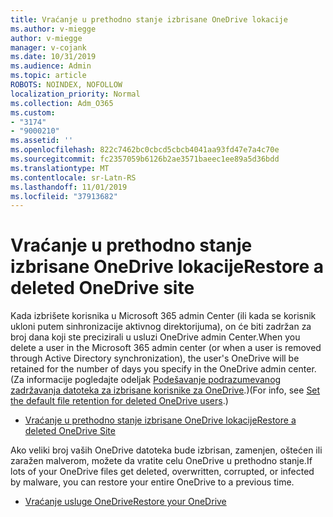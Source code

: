 ```yaml
---
title: Vraćanje u prethodno stanje izbrisane OneDrive lokacije
ms.author: v-miegge
author: v-miegge
manager: v-cojank
ms.date: 10/31/2019
ms.audience: Admin
ms.topic: article
ROBOTS: NOINDEX, NOFOLLOW
localization_priority: Normal
ms.collection: Adm_O365
ms.custom:
- "3174"
- "9000210"
ms.assetid: ''
ms.openlocfilehash: 822c7462bc0cbcd5cbcb4041aa93fd47e7a4c70e
ms.sourcegitcommit: fc2357059b6126b2ae3571baeec1ee89a5d36bdd
ms.translationtype: MT
ms.contentlocale: sr-Latn-RS
ms.lasthandoff: 11/01/2019
ms.locfileid: "37913682"
---
```

# <a name="restore-a-deleted-onedrive-site"></a><span data-ttu-id="e19d9-102">Vraćanje u prethodno stanje izbrisane OneDrive lokacije</span><span class="sxs-lookup"><span data-stu-id="e19d9-102">Restore a deleted OneDrive site</span></span>

<span data-ttu-id="e19d9-103">Kada izbrišete korisnika u Microsoft 365 admin Center (ili kada se korisnik ukloni putem sinhronizacije aktivnog direktorijuma), on će biti zadržan za broj dana koji ste precizirali u usluzi OneDrive admin Center.</span><span class="sxs-lookup"><span data-stu-id="e19d9-103">When you delete a user in the Microsoft 365 admin center (or when a user is removed through Active Directory synchronization), the user's OneDrive will be retained for the number of days you specify in the OneDrive admin center.</span></span> <span data-ttu-id="e19d9-104">(Za informacije pogledajte odeljak [Podešavanje podrazumevanog zadržavanja datoteka za izbrisane korisnike za OneDrive](https://docs.microsoft.com/onedrive/set-retention).)</span><span class="sxs-lookup"><span data-stu-id="e19d9-104">(For info, see [Set the default file retention for deleted OneDrive users](https://docs.microsoft.com/onedrive/set-retention).)</span></span>

* [<span data-ttu-id="e19d9-105">Vraćanje u prethodno stanje izbrisane OneDrive lokacije</span><span class="sxs-lookup"><span data-stu-id="e19d9-105">Restore a deleted OneDrive Site</span></span>](https://docs.microsoft.com/onedrive/restore-deleted-onedrive)

<span data-ttu-id="e19d9-106">Ako veliki broj vaših OneDrive datoteka bude izbrisan, zamenjen, oštećen ili zaražen malverom, možete da vratite celu OneDrive u prethodno stanje.</span><span class="sxs-lookup"><span data-stu-id="e19d9-106">If lots of your OneDrive files get deleted, overwritten, corrupted, or infected by malware, you can restore your entire OneDrive to a previous time.</span></span>

* [<span data-ttu-id="e19d9-107">Vraćanje usluge OneDrive</span><span class="sxs-lookup"><span data-stu-id="e19d9-107">Restore your OneDrive</span></span>](https://support.office.com/article/Restore-your-OneDrive-fa231298-759d-41cf-bcd0-25ac53eb8a15)